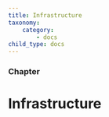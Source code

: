 ```yaml
---
title: Infrastructure
taxonomy:
    category:
        - docs
child_type: docs
---
```


### Chapter

# Infrastructure

